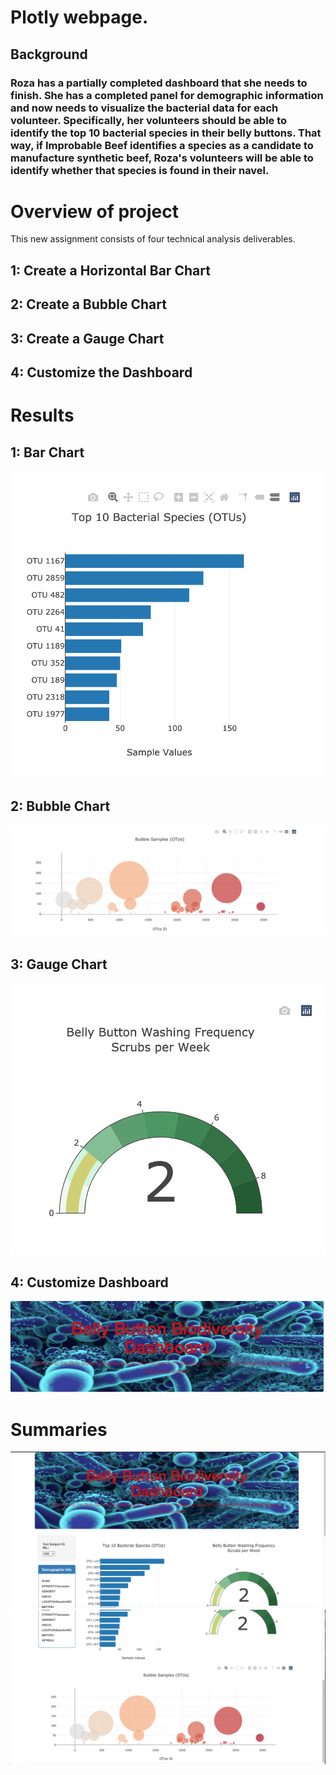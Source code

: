 # Plotly webpage.
## Background
### Roza has a partially completed dashboard that she needs to finish. She has a completed panel for demographic information and now needs to visualize the bacterial data for each volunteer. Specifically, her volunteers should be able to identify the top 10 bacterial species in their belly buttons. That way, if Improbable Beef identifies a species as a candidate to manufacture synthetic beef, Roza's volunteers will be able to identify whether that species is found in their navel.
# Overview of project
This new assignment consists of four technical analysis deliverables. 

## 1: Create a Horizontal Bar Chart
## 2: Create a Bubble Chart
## 3: Create a Gauge Chart
## 4: Customize the Dashboard
# Results
## 1: Bar Chart
![](pics/BChart.png)
## 2: Bubble Chart
![](pics/BBChart.png)
## 3: Gauge Chart
![](pics/GChart.png)
## 4: Customize Dashboard
![](pics/Header.png)
# Summaries 
![](pics/BBB1.png)
![](pics/BBB2.png)
